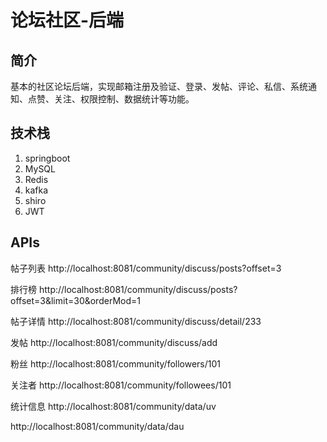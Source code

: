 # 论坛社区-后端
## 简介
基本的社区论坛后端，实现邮箱注册及验证、登录、发帖、评论、私信、系统通知、点赞、关注、权限控制、数据统计等功能。
## 技术栈
1. springboot
2. MySQL
3. Redis
4. kafka
5. shiro
6. JWT




## APIs
帖子列表
http://localhost:8081/community/discuss/posts?offset=3

排行榜
http://localhost:8081/community/discuss/posts?offset=3&limit=30&orderMod=1

帖子详情
http://localhost:8081/community/discuss/detail/233

发帖
http://localhost:8081/community/discuss/add

粉丝
http://localhost:8081/community/followers/101

关注者
http://localhost:8081/community/followees/101

统计信息
http://localhost:8081/community/data/uv

http://localhost:8081/community/data/dau

